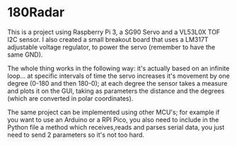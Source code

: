 # 180Radar

This is a project using Raspberry Pi 3, a SG90 Servo and a VL53L0X TOF I2C sensor. I also created a small breakout board that uses a LM317T adjustable voltage regulator,
to power the servo (remember to have the same GND). 

The whole thing works in the following way: it's actually based on an infinite loop... at specific intervals of time the servo increases it's movement by one degree
(0-180 and then 180-0); at each degree the sensor takes a measure and plots it on the GUI, taking as parameters the distance and the degrees (which are converted in
polar coordinates).

The same project can be implemented using other MCU's; for example if you want to use an Arduino or a RPI Pico, you also need to include in the Python file a method
which receives,reads and parses serial data, you just need to send 2 parameters so it's not too hard.
